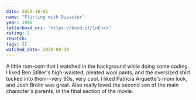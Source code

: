 ```yaml
---
date: 2020-10-01
name: "Flirting with Disaster"
year: 1996
letterboxd_uri: "https://boxd.it/1nEnxn"
rating: 2
rewatch: 
tags: []
watched_date: 2020-09-30
---
```


A little rom-com that I watched in the background while doing some coding. I liked Ben Stiller's high-waisted, pleated wool pants, and the oversized shirt tucked into them--very 90s, very cool. I liked Patricia Arquette's mom look, and Josh Brolin was great. Also really loved the second son of the main character's parents, in the final section of the movie.
